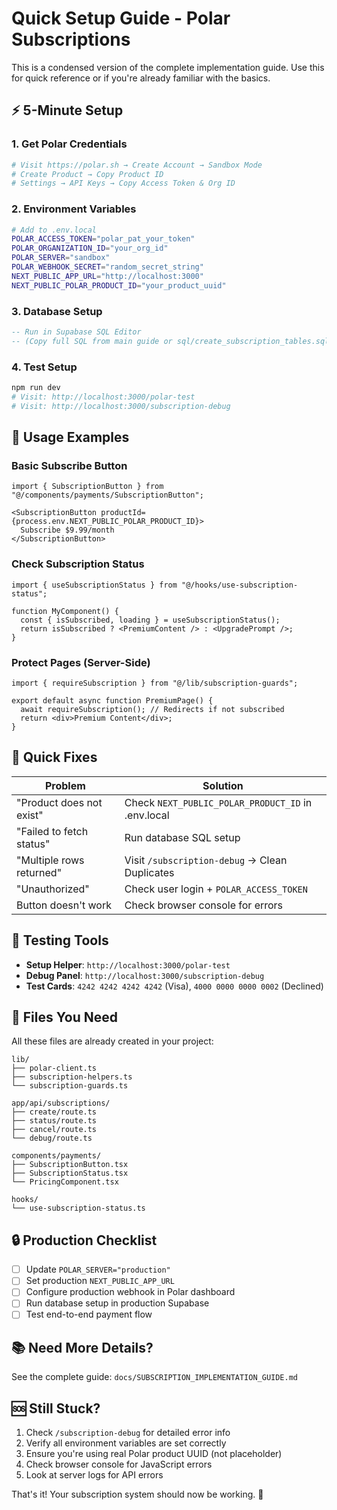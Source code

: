 # Quick Setup Guide - Polar Subscriptions

This is a condensed version of the complete implementation guide. Use this for quick reference or if you're already familiar with the basics.

## ⚡ 5-Minute Setup

### 1. Get Polar Credentials
```bash
# Visit https://polar.sh → Create Account → Sandbox Mode
# Create Product → Copy Product ID
# Settings → API Keys → Copy Access Token & Org ID
```

### 2. Environment Variables
```bash
# Add to .env.local
POLAR_ACCESS_TOKEN="polar_pat_your_token"
POLAR_ORGANIZATION_ID="your_org_id" 
POLAR_SERVER="sandbox"
POLAR_WEBHOOK_SECRET="random_secret_string"
NEXT_PUBLIC_APP_URL="http://localhost:3000"
NEXT_PUBLIC_POLAR_PRODUCT_ID="your_product_uuid"
```

### 3. Database Setup
```sql
-- Run in Supabase SQL Editor
-- (Copy full SQL from main guide or sql/create_subscription_tables.sql)
```

### 4. Test Setup
```bash
npm run dev
# Visit: http://localhost:3000/polar-test
# Visit: http://localhost:3000/subscription-debug
```

## 🚀 Usage Examples

### Basic Subscribe Button
```tsx
import { SubscriptionButton } from "@/components/payments/SubscriptionButton";

<SubscriptionButton productId={process.env.NEXT_PUBLIC_POLAR_PRODUCT_ID}>
  Subscribe $9.99/month
</SubscriptionButton>
```

### Check Subscription Status
```tsx
import { useSubscriptionStatus } from "@/hooks/use-subscription-status";

function MyComponent() {
  const { isSubscribed, loading } = useSubscriptionStatus();
  return isSubscribed ? <PremiumContent /> : <UpgradePrompt />;
}
```

### Protect Pages (Server-Side)
```tsx
import { requireSubscription } from "@/lib/subscription-guards";

export default async function PremiumPage() {
  await requireSubscription(); // Redirects if not subscribed
  return <div>Premium Content</div>;
}
```

## 🔧 Quick Fixes

| Problem | Solution |
|---------|----------|
| "Product does not exist" | Check `NEXT_PUBLIC_POLAR_PRODUCT_ID` in .env.local |
| "Failed to fetch status" | Run database SQL setup |
| "Multiple rows returned" | Visit `/subscription-debug` → Clean Duplicates |
| "Unauthorized" | Check user login + `POLAR_ACCESS_TOKEN` |
| Button doesn't work | Check browser console for errors |

## 📱 Testing Tools

- **Setup Helper**: `http://localhost:3000/polar-test`
- **Debug Panel**: `http://localhost:3000/subscription-debug`
- **Test Cards**: `4242 4242 4242 4242` (Visa), `4000 0000 0000 0002` (Declined)

## 🎯 Files You Need

All these files are already created in your project:

```
lib/
├── polar-client.ts
├── subscription-helpers.ts
└── subscription-guards.ts

app/api/subscriptions/
├── create/route.ts
├── status/route.ts  
├── cancel/route.ts
└── debug/route.ts

components/payments/
├── SubscriptionButton.tsx
├── SubscriptionStatus.tsx
└── PricingComponent.tsx

hooks/
└── use-subscription-status.ts
```

## 🔒 Production Checklist

- [ ] Update `POLAR_SERVER="production"`
- [ ] Set production `NEXT_PUBLIC_APP_URL`
- [ ] Configure production webhook in Polar dashboard
- [ ] Run database setup in production Supabase
- [ ] Test end-to-end payment flow

## 📚 Need More Details?

See the complete guide: `docs/SUBSCRIPTION_IMPLEMENTATION_GUIDE.md`

## 🆘 Still Stuck?

1. Check `/subscription-debug` for detailed error info
2. Verify all environment variables are set correctly
3. Ensure you're using real Polar product UUID (not placeholder)
4. Check browser console for JavaScript errors
5. Look at server logs for API errors

That's it! Your subscription system should now be working. 🎉
